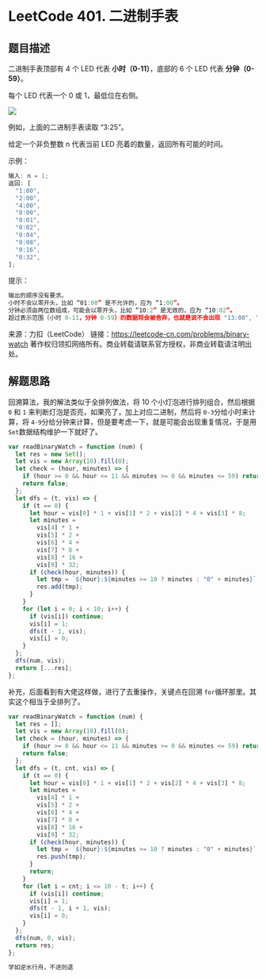 # LeetCode 401. 二进制手表

## 题目描述

二进制手表顶部有 4 个 LED 代表 **小时（0-11）**，底部的 6 个 LED 代表 **分钟（0-59）**。

每个 LED 代表一个 0 或 1，最低位在右侧。

![](/algorithm/binary-watch.png)

例如，上面的二进制手表读取 “3:25”。

给定一个非负整数 n 代表当前 LED 亮着的数量，返回所有可能的时间。

示例：

```javascript
输入: n = 1;
返回: [
  "1:00",
  "2:00",
  "4:00",
  "8:00",
  "0:01",
  "0:02",
  "0:04",
  "0:08",
  "0:16",
  "0:32",
];
```

提示：

```javascript
输出的顺序没有要求。
小时不会以零开头，比如 “01:00” 是不允许的，应为 “1:00”。
分钟必须由两位数组成，可能会以零开头，比如 “10:2” 是无效的，应为 “10:02”。
超过表示范围（小时 0-11，分钟 0-59）的数据将会被舍弃，也就是说不会出现 "13:00", "0:61" 等时间。
```

来源：力扣（LeetCode）
链接：https://leetcode-cn.com/problems/binary-watch
著作权归领扣网络所有。商业转载请联系官方授权，非商业转载请注明出处。

## 解题思路

回溯算法，我的解法类似于全排列做法，将 10 个小灯泡进行排列组合，然后根据 `0` 和 `1` 来判断灯泡是否亮，如果亮了，加上对应二进制，然后将 `0-3`分给小时来计算，将 `4-9`分给分钟来计算，但是要考虑一下，就是可能会出现重复情况，于是用 `Set`数据结构维护一下就好了。

```javascript
var readBinaryWatch = function (num) {
  let res = new Set();
  let vis = new Array(10).fill(0);
  let check = (hour, minutes) => {
    if (hour >= 0 && hour <= 11 && minutes >= 0 && minutes <= 59) return true;
    return false;
  };
  let dfs = (t, vis) => {
    if (t == 0) {
      let hour = vis[0] * 1 + vis[1] * 2 + vis[2] * 4 + vis[3] * 8;
      let minutes =
        vis[4] * 1 +
        vis[5] * 2 +
        vis[6] * 4 +
        vis[7] * 8 +
        vis[8] * 16 +
        vis[9] * 32;
      if (check(hour, minutes)) {
        let tmp = `${hour}:${minutes >= 10 ? minutes : "0" + minutes}`;
        res.add(tmp);
      }
    }
    for (let i = 0; i < 10; i++) {
      if (vis[i]) continue;
      vis[i] = 1;
      dfs(t - 1, vis);
      vis[i] = 0;
    }
  };
  dfs(num, vis);
  return [...res];
};
```

补充，后面看到有大佬这样做，进行了去重操作，关键点在回溯 `for`循环那里。其实这个相当于全排列了。

```javascript
var readBinaryWatch = function (num) {
  let res = [];
  let vis = new Array(10).fill(0);
  let check = (hour, minutes) => {
    if (hour >= 0 && hour <= 11 && minutes >= 0 && minutes <= 59) return true;
    return false;
  };
  let dfs = (t, cnt, vis) => {
    if (t == 0) {
      let hour = vis[0] * 1 + vis[1] * 2 + vis[2] * 4 + vis[3] * 8;
      let minutes =
        vis[4] * 1 +
        vis[5] * 2 +
        vis[6] * 4 +
        vis[7] * 8 +
        vis[8] * 16 +
        vis[9] * 32;
      if (check(hour, minutes)) {
        let tmp = `${hour}:${minutes >= 10 ? minutes : "0" + minutes}`;
        res.push(tmp);
      }
      return;
    }
    for (let i = cnt; i <= 10 - t; i++) {
      if (vis[i]) continue;
      vis[i] = 1;
      dfs(t - 1, i + 1, vis);
      vis[i] = 0;
    }
  };
  dfs(num, 0, vis);
  return res;
};
```

```javascript
学如逆水行舟，不进则退
```
